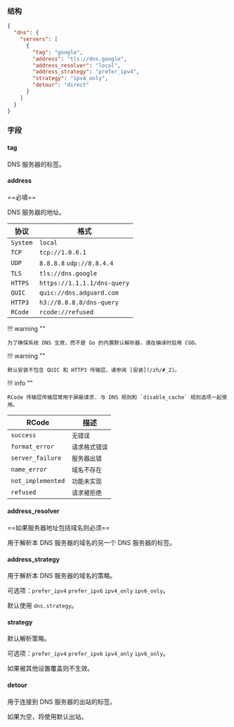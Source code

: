 ### 结构

```json
{
  "dns": {
    "servers": [
      {
        "tag": "google",
        "address": "tls://dns.google",
        "address_resolver": "local",
        "address_strategy": "prefer_ipv4",
        "strategy": "ipv4_only",
        "detour": "direct"
      }
    ]
  }
}

```

### 字段

#### tag

DNS 服务器的标签。

#### address

==必填==

DNS 服务器的地址。

| 协议       | 格式                          |
|----------|-----------------------------|
| `System` | `local`                     |
| `TCP`    | `tcp://1.0.0.1`             |
| `UDP`    | `8.8.8.8` `udp://8.8.4.4`   |
| `TLS`    | `tls://dns.google`          |
| `HTTPS`  | `https://1.1.1.1/dns-query` |
| `QUIC`   | `quic://dns.adguard.com`    |
| `HTTP3`  | `h3://8.8.8.8/dns-query`    |
| `RCode`  | `rcode://refused`           |

!!! warning ""

    为了确保系统 DNS 生效，而不是 Go 的内置默认解析器，请在编译时启用 CGO。

!!! warning ""

    默认安装不包含 QUIC 和 HTTP3 传输层，请参阅 [安装](/zh/#_2)。

!!! info ""

    RCode 传输层传输层常用于屏蔽请求. 与 DNS 规则和 `disable_cache` 规则选项一起使用。

| RCode             | 描述       | 
|-------------------|----------|
| `success`         | `无错误`    |
| `format_error`    | `请求格式错误` |
| `server_failure`  | `服务器出错`  |
| `name_error`      | `域名不存在`  |
| `not_implemented` | `功能未实现`  |
| `refused`         | `请求被拒绝`  |

#### address_resolver

==如果服务器地址包括域名则必须==

用于解析本 DNS 服务器的域名的另一个 DNS 服务器的标签。

#### address_strategy

用于解析本 DNS 服务器的域名的策略。

可选项：`prefer_ipv4` `prefer_ipv6` `ipv4_only` `ipv6_only`。

默认使用 `dns.strategy`。

#### strategy

默认解析策略。

可选项：`prefer_ipv4` `prefer_ipv6` `ipv4_only` `ipv6_only`。

如果被其他设置覆盖则不生效。

#### detour

用于连接到 DNS 服务器的出站的标签。

如果为空，将使用默认出站。
